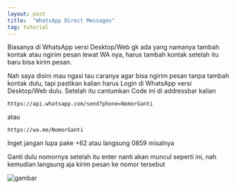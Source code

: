 ```yaml
---
layout: post
title:  "WhatsApp Direct Messages"
tag: tutorial
---
```


Biasanya di WhatsApp versi Desktop/Web gk ada yang namanya tambah kontak atau ngirim pesan lewat WA nya, harus tambah kontak setelah itu baru bisa kirim pesan.

Nah saya disini mau ngasi tau caranya agar bisa ngirim pesan tanpa tambah kontak dulu, tapi pastikan kalian harus Login di WhatsApp versi Desktop/Web dulu. Setelah itu cantumkan Code ini di addressbar kalian

`https://api.whatsapp.com/send?phone=NomorGanti`

atau 

`https://wa.me/NomorGanti`

Inget jangan lupa pake +62 atau langsung 0859 misalnya

Ganti dulu nomornya setelah itu enter nanti akan muncul seperti ini, nah kemudian langsung aja kirim pesan ke nomor tersebut

![gambar](https://cdn.discordapp.com/attachments/408950289962369025/537866523398635520/unknown.png)

